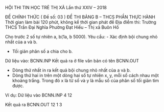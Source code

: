 HỘI THI TIN HỌC TRẺ THỊ XÃ
Lần thứ XXIV – 2018

ĐỀ CHÍNH THỨC
( Đề số: 03 )
ĐỀ THI BẢNG B – THCS
PHẦN THỰC HÀNH
Thời gian làm bài 120 phút, không kể thời gian phát đề
Địa điểm thi: Trường THCS Trần Đại Nghĩa
Phường Đạt Hiếu – Thị xã Buôn Hồ

Cho trước 2 số tự nhiên a, b(1a, b 5000).
Yêu cầu: 	- Xác định bội chung nhỏ nhất của a và b.
- Tối giản phân số a chia cho b. 

Dữ liệu vào: BCNN.INP
Kết quả ra ở file văn bản có tên BCNN.OUT
- Dòng thứ nhất in ra kết quả bội chung nhỏ nhất của a và b.
- Dòng thứ hai in trên một dòng hai số tự nhiên x, y, mỗi số cách nhau một khoảng trắng. Trong đó x là tử số và y là mẫu số của phân số tối giản tìm được.

Ví dụ:
Dữ liệu vào BCNN.INP
4 12

Kết quả ra BCNN.OUT
12
1 3